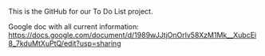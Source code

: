 This is the GitHub for our To Do List project.

Google doc with all current information: https://docs.google.com/document/d/1989wJJtjOnOrlv58XzM1Mk__XubcEi8_7kduMtXuPtQ/edit?usp=sharing
